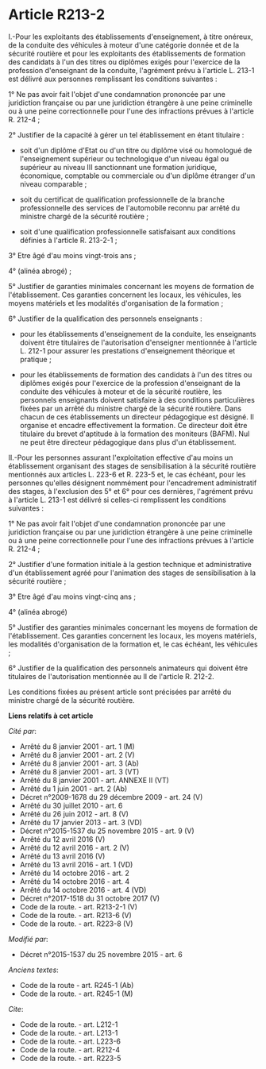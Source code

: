 # Article R213-2

I.-Pour les exploitants des établissements d'enseignement, à titre onéreux, de la conduite des véhicules à moteur d'une
catégorie donnée et de la sécurité routière et pour les exploitants des établissements de formation des candidats à l'un des
titres ou diplômes exigés pour l'exercice de la profession d'enseignant de la conduite, l'agrément prévu à l'article L. 213-1
est délivré aux personnes remplissant les conditions suivantes : 

1° Ne pas avoir fait l'objet d'une condamnation prononcée par une juridiction française ou par une juridiction étrangère à
une peine criminelle ou à une peine correctionnelle pour l'une des infractions prévues à l'article R. 212-4 ; 

2° Justifier de la capacité à gérer un tel établissement en étant titulaire :

- soit d'un diplôme d'Etat ou d'un titre ou diplôme visé ou homologué de l'enseignement supérieur ou technologique d'un
niveau égal ou supérieur au niveau III sanctionnant une formation juridique, économique, comptable ou commerciale ou d'un
diplôme étranger d'un niveau comparable ;

- soit du certificat de qualification professionnelle de la branche professionnelle des services de l'automobile reconnu par
arrêté du ministre chargé de la sécurité routière ;

- soit d'une qualification professionnelle satisfaisant aux conditions définies à l'article R. 213-2-1 ; 

3° Etre âgé d'au moins vingt-trois ans ; 

4° (alinéa abrogé) ; 

5° Justifier de garanties minimales concernant les moyens de formation de l'établissement. Ces garanties concernent les
locaux, les véhicules, les moyens matériels et les modalités d'organisation de la formation ; 

6° Justifier de la qualification des personnels enseignants :

- pour les établissements d'enseignement de la conduite, les enseignants doivent être titulaires de l'autorisation
d'enseigner mentionnée à l'article L. 212-1 pour assurer les prestations d'enseignement théorique et pratique ;

- pour les établissements de formation des candidats à l'un des titres ou diplômes exigés pour l'exercice de la profession
d'enseignant de la conduite des véhicules à moteur et de la sécurité routière, les personnels enseignants doivent satisfaire
à des conditions particulières fixées par un arrêté du ministre chargé de la sécurité routière. Dans chacun de ces
établissements un directeur pédagogique est désigné. Il organise et encadre effectivement la formation. Ce directeur doit
être titulaire du brevet d'aptitude à la formation des moniteurs (BAFM). Nul ne peut être directeur pédagogique dans plus
d'un établissement. 

II.-Pour les personnes assurant l'exploitation effective d'au moins un établissement organisant des stages de sensibilisation
à la sécurité routière mentionnés aux articles L. 223-6 et R. 223-5 et, le cas échéant, pour les personnes qu'elles désignent
nommément pour l'encadrement administratif des stages, à l'exclusion des 5° et 6° pour ces dernières, l'agrément prévu à
l'article L. 213-1 est délivré si celles-ci remplissent les conditions suivantes : 

1° Ne pas avoir fait l'objet d'une condamnation prononcée par une juridiction française ou par une juridiction étrangère à
une peine criminelle ou à une peine correctionnelle pour l'une des infractions prévues à l'article R. 212-4 ; 

2° Justifier d'une formation initiale à la gestion technique et administrative d'un établissement agréé pour l'animation des
stages de sensibilisation à la sécurité routière ; 

3° Etre âgé d'au moins vingt-cinq ans ; 

4° (alinéa abrogé) 

5° Justifier des garanties minimales concernant les moyens de formation de l'établissement. Ces garanties concernent les
locaux, les moyens matériels, les modalités d'organisation de la formation et, le cas échéant, les véhicules ; 

6° Justifier de la qualification des personnels animateurs qui doivent être titulaires de l'autorisation mentionnée au II de
l'article R. 212-2. 

Les conditions fixées au présent article sont précisées par arrêté du ministre chargé de la sécurité routière.

**Liens relatifs à cet article**

_Cité par_:

  - Arrêté du 8 janvier 2001 - art. 1 (M)
  - Arrêté du 8 janvier 2001 - art. 2 (V)
  - Arrêté du 8 janvier 2001 - art. 3 (Ab)
  - Arrêté du 8 janvier 2001 - art. 3 (VT)
  - Arrêté du 8 janvier 2001 - art. ANNEXE II (VT)
  - Arrêté du 1 juin 2001 - art. 2 (Ab)
  - Décret n°2009-1678 du 29 décembre 2009 - art. 24 (V)
  - Arrêté du 30 juillet 2010 - art. 6
  - Arrêté du 26 juin 2012 - art. 8 (V)
  - Arrêté du 17 janvier 2013 - art. 3 (VD)
  - Décret n°2015-1537 du 25 novembre 2015 - art. 9 (V)
  - Arrêté du 12 avril 2016 (V)
  - Arrêté du 12 avril 2016 - art. 2 (V)
  - Arrêté du 13 avril 2016 (V)
  - Arrêté du 13 avril 2016 - art. 1 (VD)
  - Arrêté du 14 octobre 2016 - art. 2
  - Arrêté du 14 octobre 2016 - art. 4
  - Arrêté du 14 octobre 2016 - art. 4 (VD)
  - Décret n°2017-1518 du 31 octobre 2017 (V)
  - Code de la route. - art. R213-2-1 (V)
  - Code de la route. - art. R213-6 (V)
  - Code de la route. - art. R223-8 (V)

_Modifié par_:

  - Décret n°2015-1537 du 25 novembre 2015 - art. 6

_Anciens textes_:

  - Code de la route - art. R245-1 (Ab)
  - Code de la route. - art. R245-1 (M)

_Cite_:

  - Code de la route. - art. L212-1
  - Code de la route. - art. L213-1
  - Code de la route. - art. L223-6
  - Code de la route. - art. R212-4
  - Code de la route. - art. R223-5
